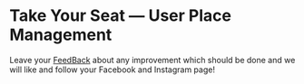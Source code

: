 # Take Your Seat — User Place Management

Leave your <a href="https://forms.gle/zsJRd18Sy7DcUcuaA">FeedBack</a> about any improvement which should be done and we will like and follow your Facebook and Instagram page!
